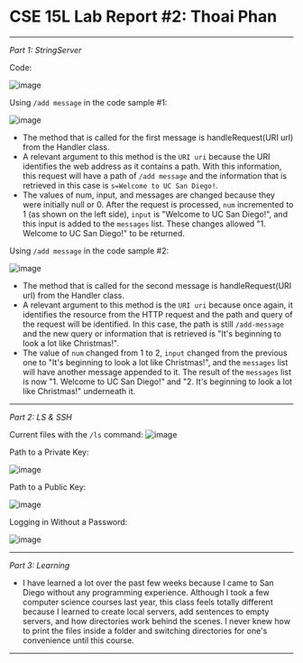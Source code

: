# CSE 15L Lab Report #2: Thoai Phan

___

*Part 1: StringServer*


Code:

![image](https://github.com/phantv04/cse15l-lab-reports/assets/146781799/82857e12-3644-417c-8a37-7fa90b51b046)


Using `/add message` in the code sample #1:

![image](https://github.com/phantv04/cse15l-lab-reports/assets/146781799/d337d006-79b4-4972-967a-0939c32565da)

* The method that is called for the first message is handleRequest(URI url) from the Handler class.
* A relevant argument to this method is the `URI uri` because the URI identifies the web address as it contains a path. With this information, this request will have a path of `/add message` and the information that is retrieved in this case is `s=Welcome to UC San Diego!`.
* The values of num, input, and messages are changed because they were initially null or 0. After the request is processed, `num` incremented to 1 (as shown on the left side), `input` is "Welcome to UC San Diego!", and this input is added to the `messages` list. These changes allowed "1. Welcome to UC San Diego!" to be returned.


Using `/add message` in the code sample #2:

![image](https://github.com/phantv04/cse15l-lab-reports/assets/146781799/bf3aaff8-92d5-47c5-b789-dee50056bea2)

* The method that is called for the second message is handleRequest(URI url) from the Handler class.
* A relevant argument to this method is the `URI uri` because once again, it identifies the resource from the HTTP request and the path and query of the request will be identified. In this case, the path is still `/add-message` and the new query or information that is retrieved is "It's beginning to look a lot like Christmas!".
* The value of `num` changed from 1 to 2, `input` changed from the previous one to "It's beginning to look a lot like Christmas!", and the `messages` list will have another message appended to it. The result of the `messages` list is now "1. Welcome to UC San Diego!" and "2. It's beginning to look a lot like Christmas!" underneath it.
___

*Part 2: LS & SSH*

Current files with the `/ls` command:
![image](https://github.com/phantv04/cse15l-lab-reports/assets/146781799/df5956ad-ae15-4ddf-8fe3-7cad97d7815b)


Path to a Private Key:

![image](https://github.com/phantv04/cse15l-lab-reports/assets/146781799/03524f46-95af-4abf-9267-64b721ef607d)


Path to a Public Key:

![image](https://github.com/phantv04/cse15l-lab-reports/assets/146781799/c64d34d5-6353-4d8f-8a70-6a94c724b46b)

Logging in Without a Password:

![image](https://github.com/phantv04/cse15l-lab-reports/assets/146781799/bc760880-506f-4455-a8c4-c9e6c8152747)

___

*Part 3: Learning*

* I have learned a lot over the past few weeks because I came to San Diego without any programming experience. Although I took a few computer science courses last year, this class feels totally different because I learned to create local servers, add sentences to empty servers, and how directories work behind the scenes. I never knew how to print the files inside a folder and switching directories for one's convenience until this course.
___
